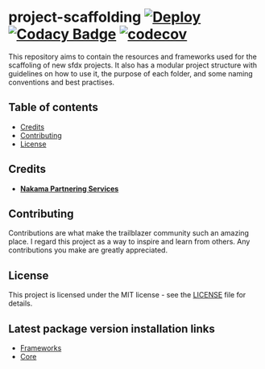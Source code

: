# project-scaffolding [![Deploy](https://github.com/Nakama-Partnering-Services/project-scaffolding/actions/workflows/deploy.yaml/badge.svg)](https://github.com/Nakama-Partnering-Services/project-scaffolding/actions/workflows/deploy.yaml) [![Codacy Badge](https://app.codacy.com/project/badge/Grade/31cf577135ee43f387303e55666f1b20)](https://www.codacy.com/gh/Nakama-Partnering-Services/project-scaffolding/dashboard?utm_source=github.com&utm_medium=referral&utm_content=Nakama-Partnering-Services/project-scaffolding&utm_campaign=Badge_Grade) [![codecov](https://codecov.io/gh/jdkgabri/sfdx-actions-demo/branch/code-checks-action/graph/badge.svg)](https://codecov.io/gh/jdkgabri/project-scaffolding)

This repository aims to contain the resources and frameworks used for the scaffoling of new sfdx projects. It also has a modular project structure with guidelines on how to use it, the purpose of each folder, and some naming conventions and best practises.

## Table of contents

-   [Credits](#credits)
-   [Contributing](#contributing)
-   [License](#license)

## Credits

-   [**Nakama Partnering Services**](https://github.com/Nakama-Partnering-Services)

## Contributing

Contributions are what make the trailblazer community such an amazing place. I regard this project as a way to inspire and learn from others. Any contributions you make are greatly appreciated.

## License

This project is licensed under the MIT license - see the [LICENSE](/LICENSE) file for details.

## Latest package version installation links

-   [Frameworks](https://login.salesforce.com/packaging/installPackage.apexp?p0=04t7Q000000cFXmQAM)
-   [Core](https://login.salesforce.com/packaging/installPackage.apexp?p0=04t7Q000000cFXrQAM)
